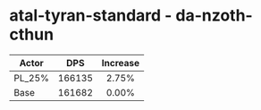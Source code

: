 # atal-tyran-standard - da-nzoth-cthun
| Actor | DPS | Increase |
|---|:---:|:---:|
|PL_25%|166135|2.75%|
|Base|161682|0.00%|
